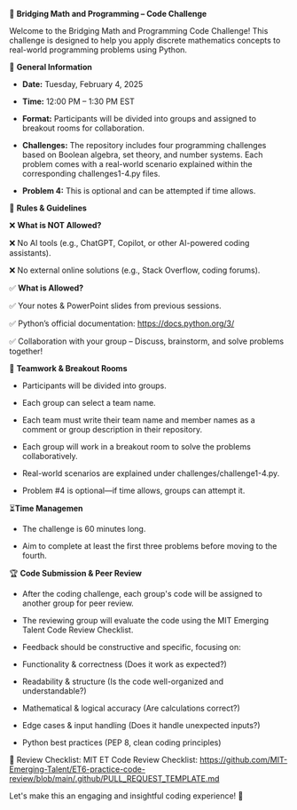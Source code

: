 
🚀 **Bridging Math and Programming – Code Challenge**


Welcome to the Bridging Math and Programming Code Challenge! This challenge is designed to help you apply discrete mathematics concepts to real-world programming problems using Python.


📌 **General Information** 

* **Date:** Tuesday, February 4, 2025

* **Time:** 12:00 PM – 1:30 PM EST

* **Format:** Participants will be divided into groups and assigned to breakout rooms for collaboration.

* **Challenges:** The repository includes four programming challenges based on Boolean algebra, set theory, and number systems. Each problem comes with a real-world scenario explained within the corresponding challenges1-4.py files.
* **Problem 4:** This is optional and can be attempted if time allows.

📜 **Rules & Guidelines** 

❌ **What is NOT Allowed?**

❌ No AI tools (e.g., ChatGPT, Copilot, or other AI-powered coding assistants).

❌ No external online solutions (e.g., Stack Overflow, coding forums).

✅ **What is Allowed?**

✅ Your notes & PowerPoint slides from previous sessions.

✅ Python’s official documentation: https://docs.python.org/3/

✅ Collaboration with your group – Discuss, brainstorm, and solve problems together!

👥 **Teamwork & Breakout Rooms** 

* Participants will be divided into groups.

 * Each group can select a team name.

* Each team must write their team name and member names as a comment or group description in their repository.

* Each group will work in a breakout room to solve the problems collaboratively.

* Real-world scenarios are explained under challenges/challenge1-4.py.

* Problem #4 is optional—if time allows, groups can attempt it.

⏳**Time Managemen**

* The challenge is 60 minutes long.

* Aim to complete at least the first three problems before moving to the fourth.

🏆 **Code Submission & Peer Review**

* After the coding challenge, each group's code will be assigned to another group for peer review.

* The reviewing group will evaluate the code using the MIT Emerging Talent Code Review Checklist.

* Feedback should be constructive and specific, focusing on:

* Functionality & correctness (Does it work as expected?)

* Readability & structure (Is the code well-organized and understandable?)

* Mathematical & logical accuracy (Are calculations correct?)

* Edge cases & input handling (Does it handle unexpected inputs?)

* Python best practices (PEP 8, clean coding principles)

🔗 Review Checklist: MIT ET Code Review Checklist: https://github.com/MIT-Emerging-Talent/ET6-practice-code-review/blob/main/.github/PULL_REQUEST_TEMPLATE.md  

Let's make this an engaging and insightful coding experience! 🚀
